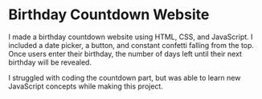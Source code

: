 # Birthday Countdown Website

I made a birthday countdown website using HTML, CSS, and JavaScript. I included a date picker, a button, and constant confetti falling from the top. Once users enter their birthday, the number of days left until their next birthday will be revealed.

I struggled with coding the countdown part, but was able to learn new JavaScript concepts while making this project.